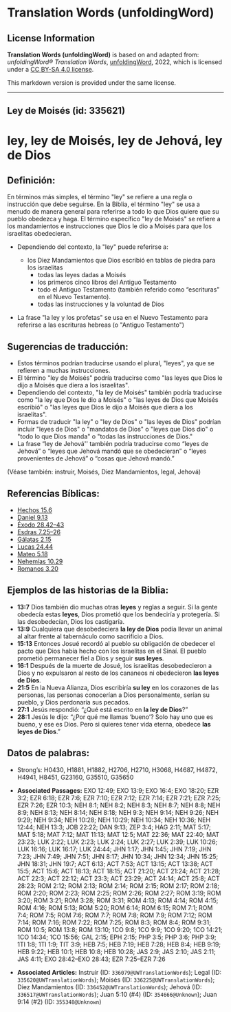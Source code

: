 # Translation Words (unfoldingWord)

## License Information

**Translation Words (unfoldingWord)** is based on and adapted from: _unfoldingWord® Translation Words_, [unfoldingWord](https://unfoldingword.org/utw), 2022, which is licensed under a [CC BY-SA 4.0 license](https://creativecommons.org/licenses/by-sa/4.0/legalcode.en).

This markdown version is provided under the same license.



--------------------------------

## Ley de Moisés (id: 335621)

ley, ley de Moisés, ley de Jehová, ley de Dios
==============================================

Definición:
-----------

En términos más simples, el término "ley" se refiere a una regla o instrucción que debe seguirse. En la Biblia, el término "ley" se usa a menudo de manera general para referirse a todo lo que Dios quiere que su pueblo obedezca y haga. El término específico "ley de Moisés" se refiere a los mandamientos e instrucciones que Dios le dio a Moisés para que los israelitas obedecieran.

* Dependiendo del contexto, la "ley" puede referirse a:

    + los Diez Mandamientos que Dios escribió en tablas de piedra para los israelitas
        + todas las leyes dadas a Moisés
        + los primeros cinco libros del Antiguo Testamento
        + todo el Antiguo Testamento (también referido como “escrituras” en el Nuevo Testamento).
        + todas las instrucciones y la voluntad de Dios
* La frase "la ley y los profetas" se usa en el Nuevo Testamento para referirse a las escrituras hebreas (o "Antiguo Testamento")

Sugerencias de traducción:
--------------------------

* Estos términos podrían traducirse usando el plural, "leyes", ya que se refieren a muchas instrucciones.
* El término "ley de Moisés" podría traducirse como "las leyes que Dios le dijo a Moisés que diera a los israelitas".
* Dependiendo del contexto, "la ley de Moisés" también podría traducirse como "la ley que Dios le dio a Moisés" o "las leyes de Dios que Moisés escribió" o "las leyes que Dios le dijo a Moisés que diera a los israelitas".
* Formas de traducir "la ley" o "ley de Dios" o "las leyes de Dios" podrían incluir "leyes de Dios" o "mandatos de Dios" o "leyes que Dios dio" o "todo lo que Dios manda" o "todas las instrucciones de Dios."
* La frase “ley de Jehová'' también podría traducirse como “leyes de Jehová” o “leyes que Jehová mandó que se obedecieran” o “leyes provenientes de Jehová” o “cosas que Jehová mandó.”

(Véase también: instruir, Moisés, Diez Mandamientos, legal, Jehová)

Referencias Bíblicas:
---------------------

* [Hechos 15\.6](https://ref.ly/Acts15:6)
* [Daniel 9\.13](https://ref.ly/Dan9:13)
* [Éxodo 28\.42–43](https://ref.ly/Exod28:42-Exod28:43)
* [Esdras 7\.25–26](https://ref.ly/Ezra7:25-Ezra7:26)
* [Gálatas 2\.15](https://ref.ly/Gal2:15)
* [Lucas 24\.44](https://ref.ly/Luke24:44)
* [Mateo 5\.18](https://ref.ly/Matt5:18)
* [Nehemías 10\.29](https://ref.ly/Neh10:29)
* [Romanos 3\.20](https://ref.ly/Rom3:20)

Ejemplos de las historias de la Biblia:
---------------------------------------

* **13:7** Dios también dio muchas otras **leyes** y reglas a seguir. Si la gente obedecía estas **leyes**, Dios prometió que los bendeciría y protegería. Si las desobedecían, Dios los castigaría.
* **13:9** Cualquiera que desobedeciera **la ley de Dios** podía llevar un animal al altar frente al tabernáculo como sacrificio a Dios.
* **15:13** Entonces Josué recordó al pueblo su obligación de obedecer el pacto que Dios había hecho con los israelitas en el Sinaí. El pueblo prometió permanecer fiel a Dios y seguir **sus leyes**.
* **16:1** Después de la muerte de Josué, los israelitas desobedecieron a Dios y no expulsaron al resto de los cananeos ni obedecieron **las leyes de Dios**.
* **21:5** En la Nueva Alianza, Dios escribiría **su ley** en los corazones de las personas, las personas conocerían a Dios personalmente, serían su pueblo, y Dios perdonaría sus pecados.
* **27:1** Jesús respondió: “¿Qué está escrito en **la ley de Dios**?”
* **28:1** Jesús le dijo: “¿Por qué me llamas ‘bueno’? Solo hay uno que es bueno, y ese es Dios. Pero si quieres tener vida eterna, obedece **las leyes de Dios**.”

Datos de palabras:
------------------

* Strong’s: H0430, H1881, H1882, H2706, H2710, H3068, H4687, H4872, H4941, H8451, G23160, G35510, G35650

* **Associated Passages:** EXO 12:49; EXO 13:9; EXO 16:4; EXO 18:20; EZR 3:2; EZR 6:18; EZR 7:6; EZR 7:10; EZR 7:12; EZR 7:14; EZR 7:21; EZR 7:25; EZR 7:26; EZR 10:3; NEH 8:1; NEH 8:2; NEH 8:3; NEH 8:7; NEH 8:8; NEH 8:9; NEH 8:13; NEH 8:14; NEH 8:18; NEH 9:3; NEH 9:14; NEH 9:26; NEH 9:29; NEH 9:34; NEH 10:28; NEH 10:29; NEH 10:34; NEH 10:36; NEH 12:44; NEH 13:3; JOB 22:22; DAN 9:13; ZEP 3:4; HAG 2:11; MAT 5:17; MAT 5:18; MAT 7:12; MAT 11:13; MAT 12:5; MAT 22:36; MAT 22:40; MAT 23:23; LUK 2:22; LUK 2:23; LUK 2:24; LUK 2:27; LUK 2:39; LUK 10:26; LUK 16:16; LUK 16:17; LUK 24:44; JHN 1:17; JHN 1:45; JHN 7:19; JHN 7:23; JHN 7:49; JHN 7:51; JHN 8:17; JHN 10:34; JHN 12:34; JHN 15:25; JHN 18:31; JHN 19:7; ACT 6:13; ACT 7:53; ACT 13:15; ACT 13:38; ACT 15:5; ACT 15:6; ACT 18:13; ACT 18:15; ACT 21:20; ACT 21:24; ACT 21:28; ACT 22:3; ACT 22:12; ACT 23:3; ACT 23:29; ACT 24:14; ACT 25:8; ACT 28:23; ROM 2:12; ROM 2:13; ROM 2:14; ROM 2:15; ROM 2:17; ROM 2:18; ROM 2:20; ROM 2:23; ROM 2:25; ROM 2:26; ROM 2:27; ROM 3:19; ROM 3:20; ROM 3:21; ROM 3:28; ROM 3:31; ROM 4:13; ROM 4:14; ROM 4:15; ROM 4:16; ROM 5:13; ROM 5:20; ROM 6:14; ROM 6:15; ROM 7:1; ROM 7:4; ROM 7:5; ROM 7:6; ROM 7:7; ROM 7:8; ROM 7:9; ROM 7:12; ROM 7:14; ROM 7:16; ROM 7:22; ROM 7:25; ROM 8:3; ROM 8:4; ROM 9:31; ROM 10:5; ROM 13:8; ROM 13:10; 1CO 9:8; 1CO 9:9; 1CO 9:20; 1CO 14:21; 1CO 14:34; 1CO 15:56; GAL 2:15; EPH 2:15; PHP 3:5; PHP 3:6; PHP 3:9; 1TI 1:8; 1TI 1:9; TIT 3:9; HEB 7:5; HEB 7:19; HEB 7:28; HEB 8:4; HEB 9:19; HEB 9:22; HEB 10:1; HEB 10:8; HEB 10:28; JAS 2:9; JAS 2:10; JAS 2:11; JAS 4:11; EXO 28:42–EXO 28:43; EZR 7:25–EZR 7:26
* **Associated Articles:** Instruir (ID: `336079@UWTranslationWords`); Legal (ID: `335620@UWTranslationWords`); Moisés (ID: `336225@UWTranslationWords`); Diez Mandamientos (ID: `336452@UWTranslationWords`); Jehová (ID: `336517@UWTranslationWords`); Juan 5:10 (#4) (ID: `354666@Unknown`); Juan 9:14 (#2) (ID: `355348@Unknown`)

